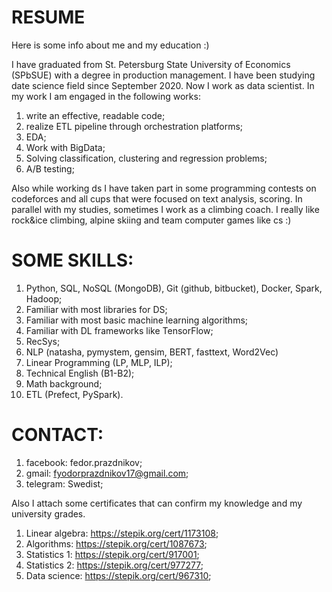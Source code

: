 # RESUME
Here is some info about me and my education :)

I have graduated from St. Petersburg State University of Economics (SPbSUE) with a degree in production management. I have been studying date science field since September 2020. Now I work as data scientist. In my work I am engaged in the following works:
1) write an effective, readable code;
2) realize ETL pipeline through orchestration platforms;
3) EDA;
4) Work with BigData;
5) Solving classification, clustering and regression problems;
6) A/B testing;

Also while working ds I have taken part in some programming contests on codeforces and all cups that were focused on text analysis, scoring. In parallel with my studies, sometimes I work as a climbing coach. I really like rock&ice climbing, alpine skiing and team computer games like cs :)

# SOME SKILLS:
1) Python, SQL, NoSQL (MongoDB), Git (github, bitbucket), Docker, Spark, Hadoop;
2) Familiar with most libraries for DS;
3) Familiar with most basic machine learning algorithms;
4) Familiar with DL frameworks like TensorFlow;
5) RecSys;
6) NLP (natasha, pymystem, gensim, BERT, fasttext, Word2Vec)
7) Linear Programming (LP, MLP, ILP);
8) Technical English (B1-B2);
9) Math background;
10) ETL (Prefect, PySpark).

# CONTACT:
1) facebook: fedor.prazdnikov;
2) gmail: fyodorprazdnikov17@gmail.com;
3) telegram: Swedist;

Also I attach some certificates that can confirm my knowledge and my university grades.
1) Linear algebra: https://stepik.org/cert/1173108;
2) Algorithms: https://stepik.org/cert/1087673;
3) Statistics 1: https://stepik.org/cert/917001;
4) Statistics 2: https://stepik.org/cert/977277;
5) Data science: https://stepik.org/cert/967310;
